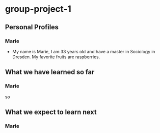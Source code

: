 # group-project-1

## Personal Profiles

### Marie

- My name is Marie, I am 33 years old and have a master in Sociology in Dresden. My favorite fruits are raspberries.


## What we have learned so far

### Marie 



so 

## What we expect to learn next

### Marie 





